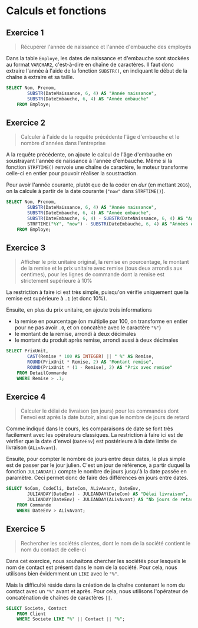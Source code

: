 # Calculs et fonctions

## Exercice 1

> Récupérer l'année de naissance et l'année d'embauche des employés

Dans la table `Employe`, les dates de naissance et d'embauche sont stockées au format `VARCHAR2`, c'est-à-dire en chaîne de caractères. Il faut donc extraire l'année à l'aide de la fonction `SUBSTR()`, en indiquant le début de la chaîne à extraire et sa taille.

```sql
SELECT Nom, Prenom,
        SUBSTR(DateNaissance, 6, 4) AS "Année naissance", 
        SUBSTR(DateEmbauche, 6, 4) AS "Année embauche"
    FROM Employe;
```

## Exercice 2

> Calculer à l'aide de la requête précédente l'âge d'embauche et le nombre d'années dans l'entreprise

A la requête précédente, on ajoute le calcul de l'âge d'embauche en soustrayant l'année de naissance à l'année d'embauche. Même si la fonction `STRFTIME()` renvoie une chaîne de caractère, le moteur transforme celle-ci en entier pour pouvoir réaliser la soustraction.

Pour avoir l'année courante, plutôt que de la coder en *dur* (en mettant `2016`), on la calcule à partir de la date courante (`"now"` dans `STRFTIME()`).

```sql
SELECT Nom, Prenom,
        SUBSTR(DateNaissance, 6, 4) AS "Année naissance", 
        SUBSTR(DateEmbauche, 6, 4) AS "Année embauche",
        SUBSTR(DateEmbauche, 6, 4) - SUBSTR(DateNaissance, 6, 4) AS "Age embauche",
        STRFTIME("%Y", "now") - SUBSTR(DateEmbauche, 6, 4) AS "Années en entreprise"
    FROM Employe;
```

## Exercice 3

> Afficher le prix unitaire original, la remise en pourcentage, le montant de la remise et le prix unitaire avec remise (tous deux arrondis aux centimes), pour les lignes de commande dont la remise est strictement supérieure à 10%

La restriction à faire ici est très simple, puisqu'on vérifie uniquement que la remise est supérieure à `.1` (et donc 10%). 

Ensuite, en plus du prix unitaire, on ajoute trois informations

- la remise en pourcentage (on multiplie par 100, on transforme en entier pour ne pas avoir `.0`, et on concatène avec le caractère `"%"`)
- le montant de la remise, arrondi à deux décimales
- le montant du produit après remise, arrondi aussi à deux décimales

```sql
SELECT PrixUnit, 
        CAST(Remise * 100 AS INTEGER) || " %" AS Remise,
        ROUND(PrixUnit * Remise, 2) AS "Montant remise",
        ROUND(PrixUnit * (1 - Remise), 2) AS "Prix avec remise"
    FROM DetailCommande
    WHERE Remise > .1;
```

## Exercice 4

> Calculer le délai de livraison (en jours) pour les commandes dont l'envoi est après la date butoir, ainsi que le nombre de jours de retard

Comme indiqué dans le cours, les comparaisons de date se font très facilement avec les opérateurs classiques. La restriction à faire ici est de vérifier que la date d'envoi (`DateEnv`)  est postérieure à la date limite de livraison (`ALivAvant`). 

Ensuite, pour compter le nombre de jours entre deux dates, le plus simple est de passer par le jour julien. C'est un jour de référence, à partir duquel la fonction `JULIANDAY()` compte le nombre de jours jusqu'à la date passée en paramètre. Ceci permet donc de faire des différences en jours entre dates. 

```sql
SELECT NoCom, CodeCli, DateCom, ALivAvant, DateEnv,
        JULIANDAY(DateEnv) - JULIANDAY(DateCom) AS "Délai livraison",
        JULIANDAY(DateEnv) - JULIANDAY(ALivAvant) AS "Nb jours de retard"
    FROM Commande
    WHERE DateEnv > ALivAvant;
```

## Exercice 5

> Rechercher les sociétés clientes, dont le nom de la société contient le nom du contact de celle-ci

Dans cet exercice, nous souhaitons chercher les sociétés pour lesquels le nom de contact est présent dans le nom de la société. Pour cela, nous utilisons bien évidemment un `LIKE` avec le `"%"`. 

Mais la difficulté réside dans la création de la chaîne contenant le nom du contact avec un `"%"` avant et après. Pour cela, nous utilisons l'opérateur de concaténation de chaînes de caractères `||`.

```sql
SELECT Societe, Contact
    FROM Client
    WHERE Societe LIKE "%" || Contact || "%";
```

